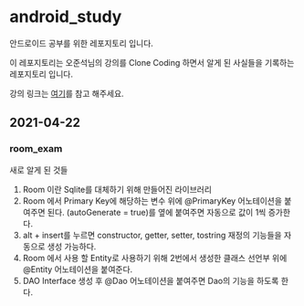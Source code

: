 # android_study

 안드로이드 공부를 위한 레포지토리 입니다.
 
 이 레포지토리는 오준석님의 강의를 Clone Coding 하면서 알게 된 사실들을 기록하는 레포지토리 입니다.
 
 강의 링크는 [여기](https://www.youtube.com/watch?v=pG6OkJ3rSjg)를 참고 해주세요.
 
 ## 2021-04-22
 ### room_exam

새로 알게 된 것들

1. Room 이란 Sqlite를 대체하기 위해 만들어진 라이브러리
2. Room 에서 Primary Key에 해당하는 변수 위에 @PrimaryKey 어노테이션을 붙여주면 된다. (autoGenerate = true)를 옆에 붙여주면 자동으로 값이 1씩 증가한다.
3. alt + insert를 누르면 constructor, getter, setter, tostring 재정의 기능들을 자동으로 생성 가능하다.
4. Room 에서 사용 할 Entity로 사용하기 위해 2번에서 생성한 클래스 선언부 위에 @Entity 어노테이션을 붙여준다.
5. DAO Interface 생성 후 @Dao 어노테이션을 붙여주면 Dao의 기능을 하도록 한다.
 
